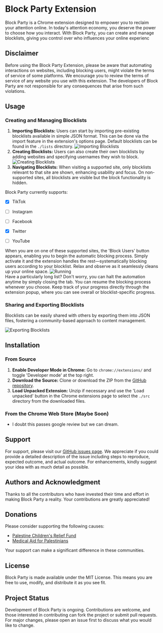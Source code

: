 # Block Party Extension

Block Party is a Chrome extension designed to empower you to reclaim your attention online. In today's attention economy, you deserve the power to choose how you interact. With Block Party, you can create and manage blocklists, giving you control over who influences your online experienc

## Disclaimer

Before using the Block Party Extension, please be aware that automating interactions on websites, including blocking users, might violate the terms of service of some platforms. We encourage you to review the terms of service of any website you use with this extension. The developers of Block Party are not responsible for any consequences that arise from such violations.

## Usage

### Creating and Managing Blocklists
1. **Importing Blocklists:** Users can start by importing pre-existing blocklists available in simple JSON format. This can be done via the import feature in the extension's options page. Default blocklists can be found in the `./lists` directory.
![Importing Blocklists](images/import.gif "Importing a New Blocklist")
2. **Creating Blocklists:** Users can also create their own blocklists by adding websites and specifying usernames they wish to block.
![Creating Blocklists](images/create.gif "Creating a New Blocklist")
1. **Navigating Blocklists:** When visiting a supported site, only blocklists relevant to that site are shown, enhancing usability and focus. On non-supported sites, all blocklists are visible but the block functionality is hidden.

Block Party currently supports:
- [x] TikTok
- [ ] Instagram
- [ ] Facebook
- [x] Twitter
- [ ] YouTube


When you are on one of these supported sites, the 'Block Users' button appears, enabling you to begin the automatic blocking process. Simply activate it and the extension handles the rest—systematically blocking users according to your blocklist. Relax and observe as it seamlessly cleans up your online space.
![Running](images/block.gif "Running Blocklists")
</br>Have a particularly long list? Don't worry, you can halt the automation anytime by simply closing the tab. You can resume the blocking process whenever you choose. Keep track of your progress directly through the extension popup, where you can see overall or blocklist-specific progress.

### Sharing and Exporting Blocklists
Blocklists can be easily shared with others by exporting them into JSON files, fostering a community-based approach to content management.

![Exporting Blocklists](images/export.gif "Exporting a Blocklist")

## Installation

### From Source
1. **Enable Developer Mode in Chrome:** Go to `chrome://extensions/` and toggle 'Developer mode' at the top right.
2. **Download the Source:** Clone or download the ZIP from the [GitHub repository](#).
3. **Load Unpacked Extension:** Unzip if necessary and use the 'Load unpacked' button in the Chrome extensions page to select the `./src` directory from the downloaded files.

### From the Chrome Web Store (Maybe Soon)
- I doubt this passes google review but we can dream.

## Support

For support, please visit our [GitHub issues page](#). We appreciate if you could provide a detailed description of the issue including steps to reproduce, expected outcome, and actual outcome. For enhancements, kindly suggest your idea with as much detail as possible.

## Authors and Acknowledgment

Thanks to all the contributors who have invested their time and effort in making Block Party a reality. Your contributions are greatly appreciated!

## Donations

Please consider supporting the following causes:
- [Palestine Children's Relief Fund](https://pcrf.net/)
- [Medical Aid for Palestinians](https://www.map.org.uk/) 

Your support can make a significant difference in these communities.


## License

Block Party is made available under the MIT License. This means you are free to use, modify, and distribute it as you see fit.

## Project Status

Development of Block Party is ongoing. Contributions are welcome, and those interested in contributing can fork the project or submit pull requests. For major changes, please open an issue first to discuss what you would like to change.
